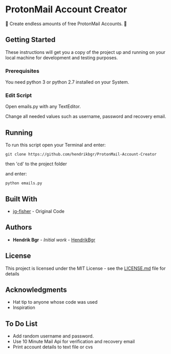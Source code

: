 # ProtonMail Account Creator

🚀 Create endless amounts of free ProtonMail Accounts. 🚀

## Getting Started

These instructions will get you a copy of the project up and running on your local machine for development and testing purposes.

### Prerequisites

You need python 3 or python 2.7 installed on your System.

### Edit Script

Open emails.py with any TextEditor.

Change all needed values such as username, password and recovery email.

## Running

To run this script open your Terminal and enter:

```
git clone https://github.com/hendrikbgr/ProtonMail-Account-Creator
```

then 'cd' to the project folder

and enter:

```
python emails.py
```

## Built With

* [jg-fisher](https://github.com/jg-fisher/protonMailGenerator) - Original Code

## Authors

* **Hendrik Bgr** - *Initial work* - [HendrikBgr](https://github.com/hendrikbgr)


## License

This project is licensed under the MIT License - see the [LICENSE.md](LICENSE.md) file for details

## Acknowledgments

* Hat tip to anyone whose code was used
* Inspiration

## To Do List

* Add random username and password.
* Use 10 Minute Mail Api for verification and recovery email
* Print account details to text file or cvs
